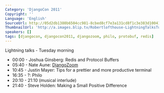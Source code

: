 ```yaml
---
Category: 'DjangoCon 2011'
Copyright: ''
Language: 'English'
SourceUrl: http://05d2db1380b6504cc981-8cbed8cf7e3a131cd8f1c3e383d10041.r93.cf2.rackcdn.com/djangocon-2011/96_lightning-talks-tuesday-morning.m4v
ThumbnailUrl: 'http://a.images.blip.tv/Robertlofthouse-LightningTalksTuePm466-363.jpg'
speakers: []
tags: [djangocon, djangocon2011, djangozoom, philo, protobuf, redis]
---
```

Lightning talks - Tuesday morning

  * 00:00 - Joshua Ginsberg: Redis and Protocol Buffers 
  * 05:40 - Nate Aune: [DjangoZoom](http://djangozoom/com/)
  * 10:45 - Justin Mayer: Tips for a prettier and more productive terminal 
  * 16:35 - ?: Philo 
  * 20:10 - 21:10 (musical interlude) 
  * 21:40 - Steve Holden: Making a Small Positive Difference 

